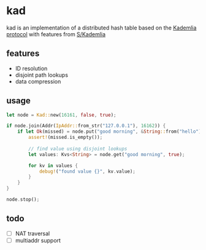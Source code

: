 # kad

kad is an implementation of a distributed hash table based on the [Kademlia protocol](https://pdos.csail.mit.edu/~petar/papers/maymounkov-kademlia-lncs.pdf) with features from [S/Kademlia](https://ieeexplore.ieee.org/document/4447808/) 

## features

- ID resolution
- disjoint path lookups
- data compression

## usage

```rust
let node = Kad::new(16161, false, true);

if node.join(Addr(IpAddr::from_str("127.0.0.1"), 16162)) {
    if let Ok(missed) = node.put("good morning", &String::from("hello"), false) {
        assert!(missed.is_empty());
        
        // find value using disjoint lookups
        let values: Kvs<String> = node.get("good morning", true);

        for kv in values {
            debug!("found value {}", kv.value);
        }
    }
}

node.stop();
```

## todo

- [ ] NAT traversal
- [ ] multiaddr support 